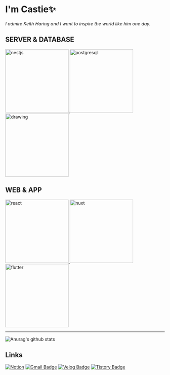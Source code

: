 # I'm Castie✨
_I admire Keith Haring and I want to inspire the world like him one day._
## SERVER & DATABASE
<div style="display: 'flex'; width: '100%'; gap: '100px'">
  <a href="https://nestjs.com" target="_blank">
    <img src="https://cdn.svgporn.com/logos/nestjs.svg" alt="nestjs" height="200"/>
  </a>
  <a href="https://www.postgresql.org" target="_blank">
    <img src="https://cdn.svgporn.com/logos/postgresql.svg" alt="postgresql" height="200"/>
  </a>
  <a href="https://www.mongodb.com" target="_blank">
    <img src="https://cdn.svgporn.com/logos/mongodb-icon.svg" alt="drawing" height="200"/>
  </a>
</div>

## WEB & APP
<div>
  <a href="https://react.dev" target="_blank">
    <img src="https://cdn.svgporn.com/logos/react.svg" alt="react" height="200"/>
  </a>
  <a href="https://nuxt.com" target="_blank">
    <img src="https://cdn.svgporn.com/logos/nuxt-icon.svg" alt="nuxt" height="200"/>
  </a>
  <a href="https://flutter.dev" target="_blank">
    <img src="https://cdn.svgporn.com/logos/flutter.svg" alt="flutter" height="200"/>
  </a>
</div>


___
![Anurag's github stats](https://github-readme-stats.vercel.app/api?username=SonByungjin&show_icons=true&theme=cobalt)
## Links
[![Notion](https://img.shields.io/badge/Notion-%23000000.svg?style=for-the-badge&logo=notion&logoColor=white)](https://spurious-frown-413.notion.site/Byungjin-Son-bd5dc47134724fc09c058bfa68117c76)
[![Gmail Badge](https://img.shields.io/badge/Gmail-d14836?style=flat-square&logo=Gmail&logoColor=white&link=mailto:sgyos000@gmail.com)](mailto:sgyos000@gmail.com)
[![Velog Badge](http://img.shields.io/badge/-Velog-green?style=flat-square&link=https://velog.io/@sgyos000)](https://velog.io/@sgyos000)
[![Tistory Badge](http://img.shields.io/badge/-Tistory-purple?style=flat-square&link=https://castie.tistory.com/)](https://castie.tistory.com/)

